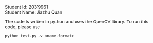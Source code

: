 Student Id: 20319961  
Student Name: Jiazhu Quan

The code is written in python and uses the OpenCV library. To run this code, please use 
```
python test.py -v <name.format>

